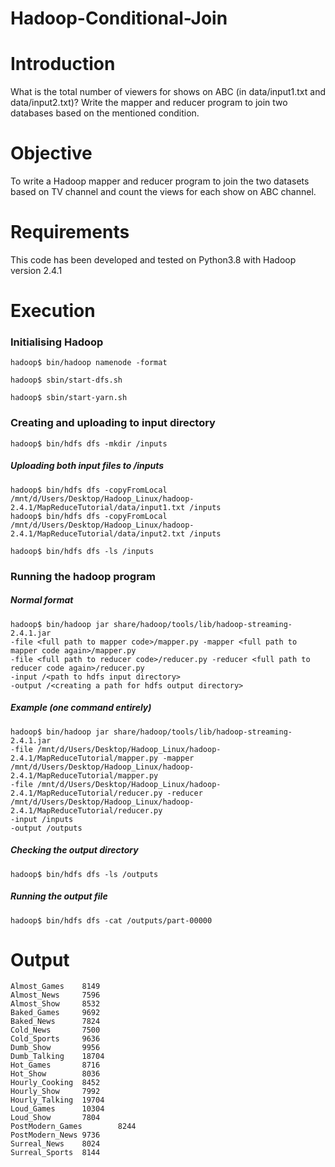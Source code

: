 # Hadoop-Conditional-Join

# Introduction
What is the total number of viewers for shows on ABC (in data/input1.txt and data/input2.txt)? Write the mapper and reducer program to join two databases based on the mentioned condition.

# Objective
To write a Hadoop mapper and reducer program to join the two datasets based on TV channel and count the views for each show on ABC channel.

# Requirements 
This code has been developed and tested on Python3.8 with Hadoop version 2.4.1

# Execution

### Initialising Hadoop
```
hadoop$ bin/hadoop namenode -format
```
```
hadoop$ sbin/start-dfs.sh
```
```
hadoop$ sbin/start-yarn.sh
```

### Creating and uploading to input directory
```
hadoop$ bin/hdfs dfs -mkdir /inputs
```
##### Uploading both input files to /inputs
```
hadoop$ bin/hdfs dfs -copyFromLocal /mnt/d/Users/Desktop/Hadoop_Linux/hadoop-2.4.1/MapReduceTutorial/data/input1.txt /inputs
hadoop$ bin/hdfs dfs -copyFromLocal /mnt/d/Users/Desktop/Hadoop_Linux/hadoop-2.4.1/MapReduceTutorial/data/input2.txt /inputs
```
```
hadoop$ bin/hdfs dfs -ls /inputs
```

### Running the hadoop program
##### Normal format
```
hadoop$ bin/hadoop jar share/hadoop/tools/lib/hadoop-streaming-2.4.1.jar 
-file <full path to mapper code>/mapper.py -mapper <full path to mapper code again>/mapper.py 
-file <full path to reducer code>/reducer.py -reducer <full path to reducer code again>/reducer.py 
-input /<path to hdfs input directory> 
-output /<creating a path for hdfs output directory>
```
##### Example (one command entirely)
```
hadoop$ bin/hadoop jar share/hadoop/tools/lib/hadoop-streaming-2.4.1.jar 
-file /mnt/d/Users/Desktop/Hadoop_Linux/hadoop-2.4.1/MapReduceTutorial/mapper.py -mapper /mnt/d/Users/Desktop/Hadoop_Linux/hadoop-2.4.1/MapReduceTutorial/mapper.py 
-file /mnt/d/Users/Desktop/Hadoop_Linux/hadoop-2.4.1/MapReduceTutorial/reducer.py -reducer /mnt/d/Users/Desktop/Hadoop_Linux/hadoop-2.4.1/MapReduceTutorial/reducer.py 
-input /inputs 
-output /outputs
```

##### Checking the output directory
```
hadoop$ bin/hdfs dfs -ls /outputs
```

##### Running the output file
```
hadoop$ bin/hdfs dfs -cat /outputs/part-00000
```

# Output
```
Almost_Games    8149
Almost_News     7596
Almost_Show     8532
Baked_Games     9692
Baked_News      7824
Cold_News       7500
Cold_Sports     9636
Dumb_Show       9956
Dumb_Talking    18704
Hot_Games       8716
Hot_Show        8036
Hourly_Cooking  8452
Hourly_Show     7992
Hourly_Talking  19704
Loud_Games      10304
Loud_Show       7804
PostModern_Games        8244
PostModern_News 9736
Surreal_News    8024
Surreal_Sports  8144
```

